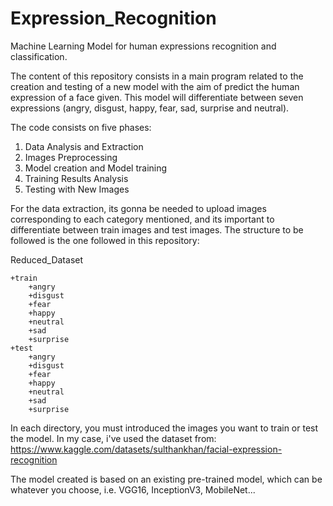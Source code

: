 # Expression_Recognition
Machine Learning Model for human expressions recognition and classification.

The content of this repository consists in a main program related to the creation and testing of a new model with the aim 
of predict the human expression of a face given. This model will differentiate between seven expressions (angry, disgust, happy, fear, sad, surprise and neutral).

The code consists on five phases:

1. Data Analysis and Extraction
2. Images Preprocessing
3. Model creation and Model training
4. Training Results Analysis
5. Testing with New Images


For the data extraction, its gonna be needed to upload images corresponding to each category mentioned, and its important to differentiate between train images and test images.
The structure to be followed is the one followed in this repository:


Reduced_Dataset

    +train
        +angry
        +disgust
        +fear
        +happy
        +neutral
        +sad
        +surprise
    +test
        +angry
        +disgust
        +fear
        +happy
        +neutral
        +sad
        +surprise
   
In each directory, you must introduced the images you want to train or test the model. In my case, i've used the dataset from:    
https://www.kaggle.com/datasets/sulthankhan/facial-expression-recognition

The model created is based on an existing pre-trained model, which can be whatever you choose, i.e. VGG16, InceptionV3, MobileNet...
